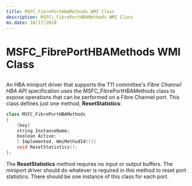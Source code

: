 ```yaml
---
title: MSFC_FibrePortHBAMethods WMI Class
description: MSFC\_FibrePortHBAMethods WMI Class
ms.date: 10/17/2018
---
```


# MSFC\_FibrePortHBAMethods WMI Class


## <span id="ddk_msfc_fibreporthbamethods_wmi_class_kr"></span><span id="DDK_MSFC_FIBREPORTHBAMETHODS_WMI_CLASS_KR"></span>


An HBA miniport driver that supports the T11 committee's *Fibre Channel HBA API* specification uses the MSFC\_FibrePortHBAMethods class to expose operations that can be performed on a Fibre Channel port. This class defines just one method, **ResetStatistics**:

```cpp
class MSFC_FibrePortHBAMethods
{
    [key] 
    string InstanceName;
    boolean Active;
    [ Implemented, WmiMethodId(1)]
    void ResetStatistics();
};
```

The **ResetStatistics** method requires no input or output buffers. The miniport driver should do whatever is required in this method to reset port statistics. There should be one instance of this class for each port.

 

 





